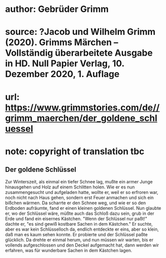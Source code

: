 # author: Gebrüder Grimm
# source: ?Jacob und Wilhelm Grimm (2020). Grimms Märchen – Vollständig überarbeitete Ausgabe in HD. Null Papier Verlag, 10. Dezember 2020, 1. Auflage
# url: https://www.grimmstories.com/de//grimm_maerchen/der_goldene_schluessel
# note: copyright of translation tbc

## Der goldene Schlüssel 

Zur Winterszeit, als einmal ein tiefer Schnee lag, mußte ein armer Junge
hinausgehen und Holz auf einem Schlitten holen. Wie er es nun
zusammengesucht und aufgeladen hatte, wollte er, weil er so erfroren
war, noch nicht nach Haus gehen, sondern erst Feuer anmachen und sich
ein bißchen wärmen. Da scharrte er den Schnee weg, und wie er so den
Erdboden aufräumte, fand er einen kleinen goldenen Schlüssel. Nun
glaubte er, wo der Schlüssel wäre, müßte auch das Schloß dazu sein, grub
in der Erde und fand ein eisernes Kästchen. "Wenn der Schlüssel nur
paßt!" dachte er, "es sind gewiß kostbare Sachen in dem Kästchen." Er
suchte, aber es war kein Schlüsselloch da, endlich entdeckte er eins,
aber so klein, daß man es kaum sehen konnte. Er probierte und der
Schlüssel paßte glücklich. Da drehte er einmal herum, und nun müssen wir
warten, bis er vollends aufgeschlossen und den Deckel aufgemacht hat,
dann werden wir erfahren, was für wunderbare Sachen in dem Kästchen
lagen.
